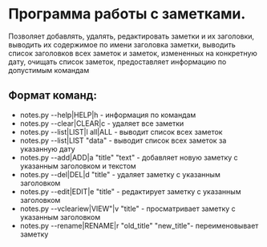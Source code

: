 # Программа работы с заметками.

Позволяет добавлять, удалять, редактировать заметки и их заголовки,
выводить их содержимое по имени заголовка заметки,
выводить список заголовков всех заметок и заметок, измененных на конкретную дату, 
очищать список заметок, предоставляет информацию по допустимым командам

## Формат команд:
*	 notes.py --help|HELP|h                            - информация по командам
*    notes.py --clear|CLEAR|c                          - удаляет все заметки
*    notes.py --list|LIST|l all|ALL                    - выводит список всех заметок
*    notes.py --list|LIST "data"                       - выводит список всех заметок за указанную дату
*    notes.py --add|ADD|a "title" "text"               - добавляет новую заметку с указанным заголовком и текстом
*    notes.py --del|DEL|d "title"                      - удаляет заметку с указанным заголовком
*    notes.py --edit|EDIT|e "title"                    - редактирует заметку с указанным заголовком
*    notes.py --vcleariew|VIEW"|v "title"              - просматривает заметку с указанным заголовком
*    notes.py --rename|RENAME|r "old_title" "new_title"- переименовывает заметку

